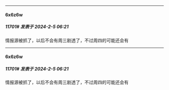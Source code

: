 
*****

####  6x6z6w  
##### 11701#       发表于 2024-2-5 06:21

情报源被抓了，以后不会有周三剧透了，不过周四的可能还会有


*****

####  6x6z6w  
##### 11701#       发表于 2024-2-5 06:21

情报源被抓了，以后不会有周三剧透了，不过周四的可能还会有

